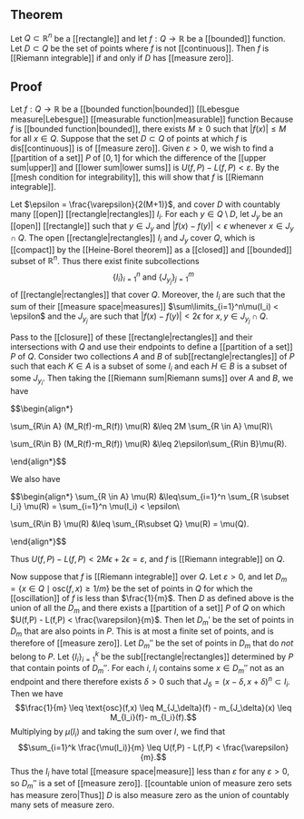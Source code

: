 ## Theorem
Let $Q\subset\mathbb R^n$ be a [[rectangle]] and let $f: Q\to\mathbb R$ be a [[bounded]] function. Let $D\subset Q$ be the set of  points where $f$ is not [[continuous]]. Then $f$ is [[Riemann integrable]] if and only if $D$ has [[measure zero]].
## Proof
Let $f:Q\to\mathbb R$ be a [[bounded function|bounded]] [[Lebesgue measure|Lebesgue]] [[measurable function|measurable]] function Because $f$ is [[bounded function|bounded]], there exists $M \geq 0$ such that $|f(x)| \leq M$ for all $x \in Q$. Suppose that the set $D \subset Q$ of points at which $f$ is dis[[continuous]] is of [[measure zero]]. Given $\varepsilon > 0$, we wish to find a [[partition of a set]] $P$ of $[0,1]$ for which the difference of the [[upper sum|upper]] and [[lower sum|lower sums]] is $U(f,P) - L(f,P) < \varepsilon$. By the [[mesh condition for integrability]], this will show that $f$ is [[Riemann integrable]].

Let $\epsilon = \frac{\varepsilon}{2(M+1)}$, and cover $D$ with countably many [[open]] [[rectangle|rectangles]] $I_i$. For each $y \in Q\setminus D$, let $J_y$ be an [[open]] [[rectangle]] such that $y \in J_y$ and $|f(x)-f(y)| < \epsilon$ whenever $x \in J_y \cap Q$. The open [[rectangle|rectangles]] $I_i$ and $J_y$ cover $Q$, which is [[compact]] by the [[Heine-Borel theorem]] as a [[closed]] and [[bounded]] subset of $\mathbb R^n$. Thus there exist finite subcollections $$\{I_i\}_{i=1}^n\text{ and } \{J_{y_j}\}_{j=1}^m$$ of [[rectangle|rectangles]] that cover $Q$. Moreover, the $I_i$ are such that the sum of their [[measure space|measures]] $\sum\limits_{i=1}^n\mu(I_i) < \epsilon$ and the $J_{y_j}$ are such that $|f(x)-f(y)| < 2\epsilon$ for $x,y \in J_{y_j} \cap Q$. 

Pass to the [[closure]] of these [[rectangle|rectangles]] and their intersections with $Q$ and use their endpoints to define a [[partition of a set]] $P$ of $Q$. Consider two collections $A$ and $B$ of sub[[rectangle|rectangles]] of $P$ such that each $K \in A$ is a subset of some $I_i$ and each $H \in B$ is a subset of some $J_{y_i}$. Then taking the [[Riemann sum|Riemann sums]] over $A$ and $B$, we have 

$$\begin{align*}

\sum_{R\in A} (M_R(f)-m_R(f)) \mu(R) &\leq 2M \sum\_{R \in A} \mu(R)\\

\sum_{R\in B} (M_R(f)-m_R(f)) \mu(R) &\leq 2\epsilon\sum_{R\in B}\mu(R).

\end{align*}$$

We also have 

$$\begin{align*}
\sum_{R \in A} \mu(R) &\leq\sum_{i=1}^n \sum_{R \subset I_i} \mu(R) = \sum_{i=1}^n \mu(I_i) < \epsilon\\

\sum_{R\in B} \mu(R) &\leq \sum_{R\subset Q} \mu(R) = \mu(Q).

\end{align*}$$ 

Thus $U(f,P) - L(f,P) < 2M\epsilon + 2\epsilon = \varepsilon$, and $f$ is [[Riemann integrable]] on $Q$.

Now suppose that $f$ is [[Riemann integrable]] over $Q$. Let $\varepsilon > 0$, and let $D_m = \{x \in Q \mid \text{osc}(f,x) \geq 1/m\}$ be the set of points in $Q$ for which the [[oscillation]] of $f$ is less than $\frac{1}{m}$. Then $D$ as defined above is the union of all the $D_m$ and there exists a [[partition of a set]] $P$ of $Q$ on which $U(f,P) - L(f,P) < \frac{\varepsilon}{m}$. Then let $D_m'$ be the set of points in $D_m$ that are also points in $P$. This is at most a finite set of points, and is therefore of [[measure zero]]. Let $D_m''$ be the set of points in $D_m$ that do  *not* belong to $P$. Let $\{I_i\}_{i=1}^k$ be the sub[[rectangle|rectangles]] determined by $P$ that contain points of $D_m''$. For each $i$, $I_i$ contains some $x \in D_m''$ not as an endpoint and there therefore exists $\delta > 0$ such that $J_\delta = (x-\delta, x+\delta)^n \subset I_i$. Then we have $$\frac{1}{m} \leq \text{osc}(f,x) \leq M_{J_\delta}(f) - m_{J_\delta}(x) \leq M_{I_i}(f)- m_{I_i}(f).$$ Multiplying by $\mu(I_i)$ and taking the sum over $I$, we find that $$\sum_{i=1}^k \frac{\mu(I_i)}{m} \leq U(f,P) - L(f,P) < \frac{\varepsilon}{m}.$$ Thus the $I_i$ have total [[measure space|measure]] less than $\varepsilon$ for any $\varepsilon > 0$, so $D_m''$ is a set of [[measure zero]]. [[countable union of measure zero sets has measure zero|Thus]] $D$ is also measure zero as the union of countably many sets of measure zero.
